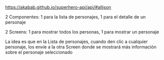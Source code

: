 https://akabab.github.io/superhero-api/api/#alljson


2 Componentes: 1 para la lista de personajes, 1 para el detalle de un personaje

2 Screens: 1 para mostrar todos los personas, 1 para mostrar un personaje

La idea es que en la Lista de personajes, cuando den clic a cualquier personaje, los envíe a la otra Screen donde se mostrará más información sobre el personaje seleccionado
